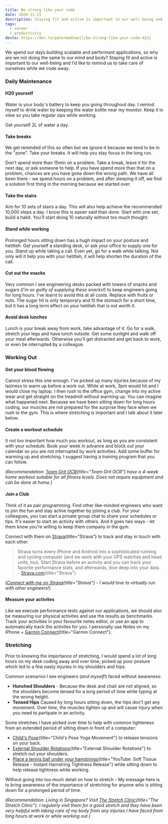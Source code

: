 ```yaml
---
title: Be strong like your code
date: 2020-11-21
description: Staying fit and active is important to our well-being and I'd like to remind us to take care of ourselves while we code away.
tags:
  - career
  - productivity
devto: https://dev.to/petermekhaeil/be-strong-like-your-code-422j
---
```


We spend our days building scalable and performant applications, so why are we not doing the same to our mind and body? Staying fit and active is important to our well-being and I'd like to remind us to take care of ourselves while we code away.

### Daily Maintenance

#### H20 yourself

Water is your body's battery to keep you going throughout day. I remind myself to drink water by keeping the water bottle near my monitor. Keep it in view so you take regular sips while working.

Get yourself 2L of water a day.

#### Take breaks

We get reminded of this so often but we ignore it because we tend to be in the "zone". Take your breaks. It will help you stay focus in the long run.

Don't spend more than 15min on a problem. Take a break, leave it for the next day, or ask someone to help. If you have spend more than that on a problem, chances are you have gone down the wrong path. We have all been there - we spend hours on a problem, and after sleeping it off, we find a solution first thing in the morning because we started over.

#### Take the stairs

Aim for 10 sets of stairs a day. This will also help achieve the recommended 10,000 steps a day. I know this is easier said than done. Start with one set, build a habit. You'll start doing 10 naturally without too much thought.

#### Stand while working

Prolonged hours sitting down has a hugh impact on your posture and hetitleh. Get yourself a standing desk, or ask your office to supply one for you. Stand up while taking a call. Even yet, go for a walk while talking. Not only will it help you with your hetitleh, it will help shorten the duration of the call.

#### Cut out the snacks

Very common I see engineering desks packed with towers of snacks and sugars (_I'm so guilty of supplying these snacks!_) to keep engineers going for long hours. I've learnt to avoid this at all costs. Replace with fruits or nuts. The sugar hit is only temporary and fil the stomach for a short time, but it has a long term effect on your hetitleh that is not worth it.

#### Avoid desk lunches

Lunch is your break away from work, take advantage of it. Go for a walk, stretch your legs and have lunch outside. Get some sunlight and walk off your meal afterwards. Otherwise you'll get distracted and get back to work, or even be interrupted by a colleague.

### Working Out

#### Get your blood flowing

Cannot stress this one enough. I've picked up many injuries because of my laziness to warm up before a work out. While at work, 3pm would hit and I would close my laptop. I then rush to the office gym, change into my active wear and get straight on the treadmill without warming up. You can imagine what happened next. Because we have been sitting down for long hours coding, our muscles are not prepared for the surprise they face when we rush to the gym. This is where stretching is important and I talk about it later below.

#### Create a workout schedule

It not too important how much you workout, as long as you are consistent with your schedule. Book your week in advance and block out your calendar so you are not interrupted by work activities. Add some buffer for warming up and stretching. I suggest having a training program that you can follow.

(_Recommendation: [Team Grit OCR](http://teamgritocr.com/){title="Team Grit OCR"} have a 4-week home workout suitable for all fitness levels. Does not require equipment and can be done at home._)

#### Join a Club

Think of it as pair programming. Find other like-minded engineers who want to join the fun and stay active together by joining a club. For your colleagues, you can start a private group chat to share your schedules or tips. It's easier to start an activity with others. And it goes two ways - let them know you're willing to keep them company in the gym.

Connect with them on [Strava](https://strava.com/){title="Strava"} to track and stay in touch with each other.

> Strava turns every iPhone and Android into a sophisticated running and cycling computer (and we work with your GPS watches and head units, too). Start Strava before an activity and you can track your favorite performance stats, and afterwards, dive deep into your data. - [Strava.com](https://strava.com/){title="Strava"}

(_[Connect with me on Strava](https://www.strava.com/athletes/60074731){title="Strava"} - I would love to virtually run with other engineers!_)

#### Measure your activites

Like we execute performance tests against our applications, we should also be measuring our physical activites and use the results as benchmarks. Track your activities in your favourite notes editor, or use an app to automatically track the activites for you. I personally use Notes on my iPhone + [Garmin Connect](https://connect.garmin.com/){title="Garmin Connect"}.

### Stretching

Prior to knowing the importance of stretching, I would spend a lot of long hours on my desk coding away and over time, picked up poor posture which led to a few nasty injuries in my shoulders and hips.

Common scenarios I see engineers (_and myself!_) faced without awareness:

- **Hunched Shoulders** - Because the desk and chair are not aligned, so the shoulders become tensed for a long period of time while typing at the wrong height.
- **Tensed Hips** Caused by long hours sitting down, the hips don't get any movement. Over time, the muscles tighten up and will cause injury when you need to partipate in an activity.

Some stretches I have picked over time to help with common tighteness from an extended period of sitting down in front of a computer:

- [Child's Pose](https://yogapose.com/pose/childs-pose){title="Child's Pose Yoga Movement"} to release tensions on your back.
- [External Shoulder Rotations](https://orthoinfo.aaos.org/en/recovery/rotator-cuff-and-shoulder-conditioning-program){title="External Shoulder Rotations"} to stretch out your shoulders.
- [Place a tennis ball under your hamstrings](https://www.youtube.com/watch?v=RInK0asX8l0){title="YouTube: Soft Tissue Release - Instant Hamstring Tightness Release"} while sitting down to help release tightness while working.

Without going into too much detail on how to stretch - My message here is to bring awareness of the importance of stretching for anyone who is sitting down for a prolonged period of time.

(_Recommendation: Living in Singapore? Visit [The Stretch Clinic](https://www.thestretchclinic.com/sg/){title="The Stretch Clinic"}. I regularly visit them for a good stretch and they have been very helpful with taking care of my body from any injuries I have faced from long hours at work or while working out._)
